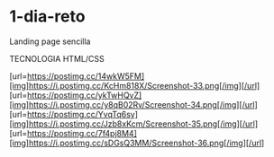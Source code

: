 # 1-dia-reto

Landing page sencilla

TECNOLOGIA 
HTML/CSS


[url=https://postimg.cc/14wkW5FM][img]https://i.postimg.cc/KcHm818X/Screenshot-33.png[/img][/url] [url=https://postimg.cc/ykTwHQvZ][img]https://i.postimg.cc/y8qB02Rv/Screenshot-34.png[/img][/url] [url=https://postimg.cc/YvqTq6sy][img]https://i.postimg.cc/Jzb8xKcm/Screenshot-35.png[/img][/url] [url=https://postimg.cc/7f4pj8M4][img]https://i.postimg.cc/sDGsQ3MM/Screenshot-36.png[/img][/url] 
